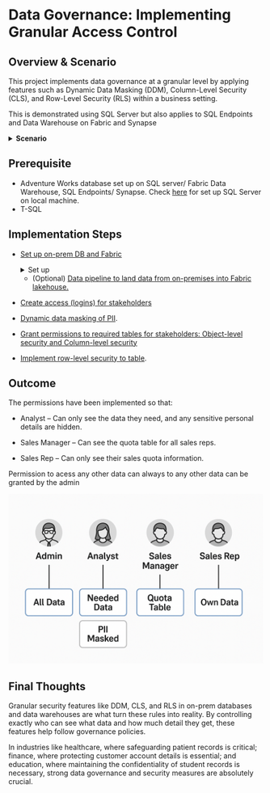 

# Data Governance: Implementing Granular Access Control



## Overview & Scenario

This project implements data governance at a granular level by applying features such as Dynamic Data Masking (DDM), Column-Level Security (CLS), and Row-Level Security (RLS) within a business setting.

This is demonstrated using SQL Server but also applies to SQL Endpoints and Data Warehouse on Fabric and Synapse


  <details><summary><b> Scenario</b></summary>
Let's say . . .

A business has an Information Governance (IG) policy with data governance at its core, requiring that client and employee PII be safeguarded. An analyst needs historical sales quota data for analysis, but the raw data includes sensitive fields. Meanwhile, the sales manager wants sales reps to only see their own quotas when accessing a specific table.

The management has asked that this adheres the organization's IG.

So, a proposed **Solution** would be to:

- Access data must follow the **principle of least privilege** and regulatory compliance.

- Identify necessary tables so we can restrict or mask PII.

- Use **Column-Level Security (CLS)** and **Dynamic Data Masking(DDM** to hide sensitive fields from analyst.

- Apply **Row-Level Security (RLS)** so sales reps see only their data in a created Sales Quota table; managers and database admin can see all.

- Restrict tables or schemas not needed by the stakeholders with Object-Level Security.

  </details>

## Prerequisite

- Adventure Works database set up on SQL server/ Fabric Data Warehouse, SQL Endpoints/ Synapse. Check [here](https://github.com/adekolaolat/fabric-data-engineering-on-premises-db/blob/main/guides/on-prem-db-setup.md) for set up SQL Server on local machine.
- T-SQL  

## Implementation Steps

- [Set up  on-prem DB and Fabric](https://github.com/adekolaolat/fabric-data-engineering-on-premises-db/blob/main/guides/on-prem-db-setup.md)
  <details><summary>Set up</summary>

  - SQL Server, SSMS
  - Restore AdventureWorks database
  - Enable Remote Connections to SQL Server
  - Set up on-premises DB on machine

  </details>

  - (Optional) [Data pipeline to land data from  on-premises into Fabric lakehouse.](https://github.com/adekolaolat/fabric-data-engineering-on-premises-db/blob/main/guides/data-ingestion.md)

- [Create access (logins) for stakeholders](https://github.com/adekolaolat/granular-data-security-sql-server-fabric/blob/main/docs/create-db-access.md)
- [Dynamic data masking of PII](https://github.com/adekolaolat/granular-data-security-sql-server-fabric/blob/main/docs/mask-pii.md).
- [Grant permissions to required tables for stakeholders: Object-level security and Column-level security](https://github.com/adekolaolat/granular-data-security-sql-server-fabric/blob/main/docs/grant-access.md)
- [Implement row-level security to table](https://github.com/adekolaolat/granular-data-security-sql-server-fabric/blob/main/docs/implement-rls.md).

## Outcome

The permissions have been implemented so that:

- Analyst – Can only see the data they need, and any sensitive personal details are hidden.

- Sales Manager – Can see the quota table for all sales reps.

- Sales Rep – Can only see their sales quota information.
  
Permission to acess any other data can always to any other data can be granted by the admin 

![alt text](images/governance_image.png)
  
## Final Thoughts

Granular security features like DDM, CLS, and RLS in on-prem databases and data warehouses are what turn these rules into reality. By controlling exactly who can see what data and how much detail they get, these features help follow governance policies.

In industries like healthcare, where safeguarding patient records is critical; finance, where protecting customer account details is essential; and education, where maintaining the confidentiality of student records is necessary, strong data governance and security measures are absolutely crucial.
